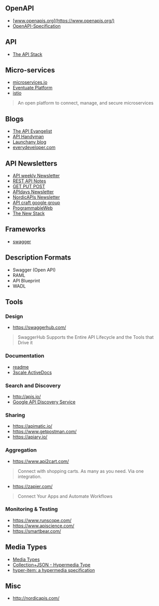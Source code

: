 

## OpenAPI
- [www.openapis.org](https://www.openapis.org/)
- [OpenAPI-Specification](https://github.com/OAI/OpenAPI-Specification)

## API
- [The API Stack](http://theapistack.com/)


## Micro-services
- [microservices.io](http://microservices.io/index.html)
- [Eventuate Platform](http://eventuate.io/)
- [istio](https://istio.io/)  
>An open platform to connect, manage, and secure microservices


## Blogs
- [The API Evangelist](https://apievangelist.com/)
- [API Handyman](https://apihandyman.io/)
- [Launchany blog ](http://launchany.com/articles/)
- [everydeveloper.com](http://everydeveloper.com)


## API Newsletters
- [API weekly Newsletter](http://launchany.com/subscribe/)
- [REST API Notes](https://tinyletter.com/RESTAPINotes)
- [GET PUT POST](https://tinyletter.com/getputpost)
- [APIdays Newsletter](http://global.apidays.io/)
- [NordicAPIs Newsletter ](http://nordicapis.com/newsletter/)
- [API craft google group](https://groups.google.com/forum/#!forum/api-craft)
- [ProgrammableWeb](http://www.programmableweb.com/)
- [The New Stack](http://thenewstack.io/)


## Frameworks
- [swagger](http://swagger.io/)

## Description Formats
- Swagger (Open API)
- RAML
- API Blueprint
- WADL

## Tools
### Design
- https://swaggerhub.com/
> SwaggerHub Supports the Entire API Lifecycle and the Tools that Drive it

### Documentation
- [readme](https://readme.io/)
- [3scale ActiveDocs](https://www.3scale.net/api-management/interactive-api-documentation/)

### Search and Discovery
- http://apis.io/
- [Google API Discovery Service](https://developers.google.com/discovery/)

### Sharing
- https://apimatic.io/
- https://www.getpostman.com/
- https://apiary.io/

### Aggregation
- https://www.api2cart.com/
> Connect with shopping carts. As many as you need. Via one integration.
- https://zapier.com/
> Connect Your Apps and Automate Workflows

### Monitoring & Testing
- https://www.runscope.com/
- https://www.apiscience.com/
- https://smartbear.com/

## Media Types
- [Media Types](http://amundsen.com/media-types/)
- [Collection+JSON - Hypermedia Type](http://amundsen.com/media-types/collection/)
- [hyper-item: a hypermedia specification](https://github.com/mdemuth/hyper-item)


## Misc
- http://nordicapis.com/
